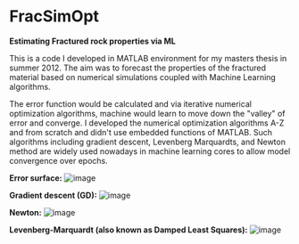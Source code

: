 # FracSimOpt
**Estimating Fractured rock properties via ML**

This is a code I developed in MATLAB environment for my masters thesis in summer 2012. The aim was to forecast the properties of the fractured material based on numerical simulations coupled with Machine Learning algorithms. 

The error function would be calculated and via iterative numerical optimization algorithms, machine would learn to move down the "valley" of error and converge. I developed the numerical optimization algorithms A-Z and from scratch and didn't use embedded functions of MATLAB. Such algorithms including gradient descent, Levenberg Marquardts, and Newton method are widely used nowadays in machine learning cores to allow model convergence over epochs. 


**Error surface:**
![image](https://user-images.githubusercontent.com/121983512/223020779-1152af14-febf-49ff-a0d1-187919d2ed72.png)


**Gradient descent (GD):**
![image](https://user-images.githubusercontent.com/121983512/223021199-2daa5a1d-3f62-4466-a18b-aaa5608fc0d9.png)

**Newton:**
![image](https://user-images.githubusercontent.com/121983512/223021257-4e08b358-f934-40a2-b939-a4ba677e9e90.png)


**Levenberg-Marquardt (also known as Damped Least Squares):**
![image](https://user-images.githubusercontent.com/121983512/223021765-b1c32d87-efc1-4992-b436-9600e66b4076.png)


